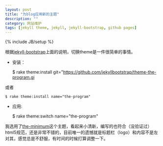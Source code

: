 ```yaml
---
layout: post
title: "为blog应用新的主题"
description: ""
category: 网站维护
tags: [jekyll theme, jekyll, jekyll-bootstrap, github pages]
---
```

{% include JB/setup %}

根据[jekyll-bootstrap][1]上面的说明，切换theme是一件很简单的事情。

* 安装：

	$ rake theme:install git="https://github.com/jekyllbootstrap/theme-the-program.gi

或者
	
	$ rake theme:install name="the-program"

* 应用:

	$ rake theme:switch name="the-program"

我选用了[the-minimum][2]这个主题，看起来小清新，编写的也符合（没验证过）html5规范，还是非常不错的，目前唯一的遗憾就是标题栏（logo）和内容不是左对其，感觉总是不舒服，有时间的时候打算调整一下。

[1]: http://jekyllbootstrap.com/
[2]: https://github.com/jekyllbootstrap/theme-the-minimum